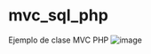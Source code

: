 # mvc_sql_php
Ejemplo de clase MVC PHP
![image](https://user-images.githubusercontent.com/16636086/122833772-d3f40980-d2ed-11eb-8cbd-5f54d794014a.png)
